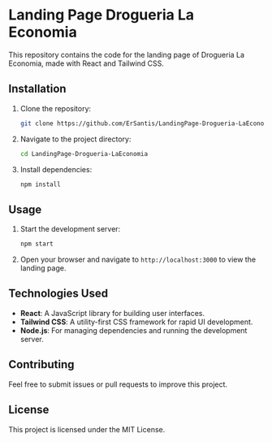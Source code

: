 # Landing Page Drogueria La Economia

This repository contains the code for the landing page of Drogueria La Economia, made with React and Tailwind CSS.

## Installation

1. Clone the repository:
   ```bash
   git clone https://github.com/ErSantis/LandingPage-Drogueria-LaEconomia.git
   ```
2. Navigate to the project directory:
   ```bash
   cd LandingPage-Drogueria-LaEconomia
   ```
3. Install dependencies:
   ```bash
   npm install
   ```

## Usage

1. Start the development server:
   ```bash
   npm start
   ```
2. Open your browser and navigate to `http://localhost:3000` to view the landing page.

## Technologies Used

- **React**: A JavaScript library for building user interfaces.
- **Tailwind CSS**: A utility-first CSS framework for rapid UI development.
- **Node.js**: For managing dependencies and running the development server.

## Contributing

Feel free to submit issues or pull requests to improve this project.

## License

This project is licensed under the MIT License.

